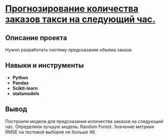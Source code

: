# <a href='https://github.com/DmitryTatarintsev/Other-Projects/blob/main/12/12.ipynb'>Прогнозирование количества заказов такси на следующий час.</a>
## Описание проекта
Нужно разработать систему предсказания объема заказа.
## Навыки и инструменты
- **Python**
- **Pandas**
- **Scikit-learn**
- **statsmodels**

## Вывод
Построили модели для предсказания количества заказов на следующий час. Определили лучшую модель: Random Forest. Значение метрики RMSE на тестовой выборке не больше 48.
